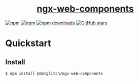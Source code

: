 <a href="https://dotglitch.dev">
  <h1 align="center">ngx-web-components</h1>
</a>

<!-- <p align="center">
  ngx-web-components makes Lazy-loading Angular components a breeze. Now with Input bindings!
</p> -->

[![npm](https://img.shields.io/npm/v/@dotglitch/ngx-web-components.svg)](https://www.npmjs.com/package/@dotglitch/ngx-web-components)
[![npm](https://img.shields.io/npm/dm/@dotglitch/ngx-web-components.svg)](https://www.npmjs.com/package/@dotglitch/ngx-web-components)
[![npm downloads](https://img.shields.io/npm/dt/@dotglitch/ngx-web-components.svg)](https://npmjs.org/@dotglitch/ngx-web-components)
[![GitHub stars](https://img.shields.io/github/stars/knackstedt/ngx-web-components.svg?label=GitHub%20Stars&style=flat)](https://github.com/knackstedt/ngx-web-components)




Quickstart 
=====

## Install

```bash
$ npm install @dotglitch/ngx-web-components
```


<!--
Examples
=====

[![Open in StackBlitz](https://developer.stackblitz.com/img/open_in_stackblitz.svg)](https://stackblitz.com/github/avajs/ava/tree/main/examples/typescript-basic?file=source%2Ftest.ts&terminal=test&view=editor)
-->

